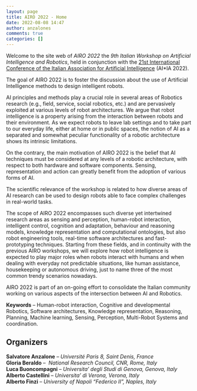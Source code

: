 ```yaml
---
layout: page
title: AIRO 2022 - Home
date: 2022-08-08 14:47
author: anzalones
comments: true
categories: []
---
```

<!-- wp:paragraph -->
<p>Welcome to the site web of <em>AIRO 2022</em> the <em>9th Italian Workshop on Artificial Intelligence and Robotics</em>, held in conjunction with the <a rel="noreferrer noopener" aria-label=" (opens in a new tab)" href="https://aixia2022.uniud.it/" target="_blank">21st International Conference of the Italian Association for Artificial Intelligence</a> (AI*IA 2022). </p>
<!-- /wp:paragraph -->

<!-- wp:paragraph -->
<p>The goal of AIRO 2022 is to foster the discussion about the use of Artificial Intelligence methods to design intelligent robots. </p>
<!-- /wp:paragraph -->

<!-- wp:paragraph -->
<p>AI principles and methods play a crucial role in several areas of Robotics research (e.g., field, service, social robotics, etc.) and are pervasively exploited at various levels of robot architectures.  We argue that robot intelligence is a property arising from the interaction between robots and their environment. As we expect robots to leave  lab settings and to take part to our everyday life, either at home or in public spaces, the notion of AI as a separated and somewhat peculiar  functionality of a robotic architecture shows its intrinsic limitations. </p>
<!-- /wp:paragraph -->

<!-- wp:paragraph -->
<p>On the contrary, the main motivation of AIRO 2022 is the belief that AI techniques must be considered at any levels of a robotic architecture, with respect to both hardware and software components. Sensing, representation and action can greatly benefit from the adoption of various forms of AI.</p>
<!-- /wp:paragraph -->

<!-- wp:paragraph -->
<p>The scientific relevance of the workshop is related to how diverse areas of AI research can be used to design robots able to face complex challenges in real-world tasks.</p>
<!-- /wp:paragraph -->

<!-- wp:paragraph -->
<p>The scope of AIRO 2022 encompasses such diverse yet intertwined research areas as sensing and perception, human-robot interaction, intelligent control, cognition and adaptation, behaviour and reasoning models, knowledge representation and computational ontologies, but also robot engineering tools, real-time software architectures and fast-prototyping techniques. Starting from these fields, and in continuity with the previous AIRO workshops, we will explore how robot intelligence is expected to play major roles when robots interact with humans and when dealing with everyday not predictable situations, like human assistance, housekeeping or autonomous driving, just to name three of the most common trendy scenarios nowadays.</p>
<!-- /wp:paragraph -->

<!-- wp:paragraph -->
<p>AIRO 2022 is part of an on-going effort to consolidate the Italian community working on various aspects of the intersection between AI and Robotics.</p>
<!-- /wp:paragraph -->

<!-- wp:paragraph -->
<p><strong>Keywords</strong>&nbsp;– Human-robot interaction, Cognitive and developmental Robotics, Software architectures, Knowledge representation, Reasoning, Planning, Machine learning, Sensing, Perception, Multi-Robot Systems and coordination.</p>
<!-- /wp:paragraph -->

<!-- wp:heading -->
<h2>Organizers</h2>
<!-- /wp:heading -->

<!-- wp:paragraph -->
<p><strong>Salvatore Anzalone</strong>&nbsp;–&nbsp;<em>Université Paris 8, Saint Denis, France</em><br><strong>Gloria Beraldo</strong>&nbsp;–&nbsp; <em>National Research Council, CNR, Rome, Italy</em><br><strong>Luca Buoncompagni</strong>&nbsp;–&nbsp;<em>Universita’ degli Studi di Genova, Genova, Italy</em><br><strong>Alberto Castellini</strong>&nbsp;–&nbsp;<em>Universita’ di Verona, Verona, Italy</em><br><strong>Alberto Finzi</strong>&nbsp;–&nbsp;<em>University of Napoli “Federico II”, Naples, Italy</em><br></p>
<!-- /wp:paragraph -->
